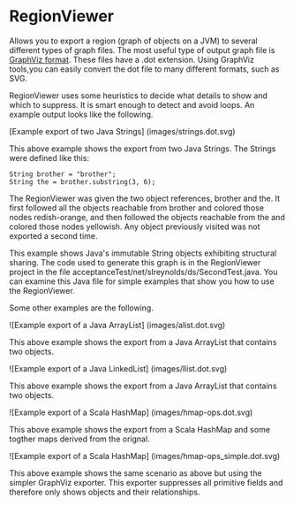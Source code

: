 RegionViewer
============

Allows you to export a region (graph of objects on a JVM) to several different 
types of graph files. The most useful type of output graph file is 
[GraphViz format](http://www.graphviz.org/). These files have a .dot extension. 
Using GraphViz tools,you can easily convert the dot file to many different formats, 
such as SVG.

RegionViewer uses some heuristics to decide what details to show and which to
suppress. It is smart enough to detect and avoid loops. An example output
looks like the following.

[Example export of two Java Strings] (images/strings.dot.svg)

This above example shows the export from two Java Strings. The Strings were 
defined like this:

    String brother = "brother";
    String the = brother.substring(3, 6);
    
The RegionViewer was given the two object references, brother and the. It first
followed all the objects reachable from brother and colored those nodes
redish-orange, and then followed the objects reachable from the and colored those
nodes yellowish. Any object previously visited was not exported a second time.

This example shows Java's immutable String objects exhibiting structural sharing.
The code used to generate this graph is in the RegionViewer project in the file
acceptanceTest/net/slreynolds/ds/SecondTest.java. You can examine this Java file
for simple examples that show you how to use the RegionViewer.

Some other examples are the following.

![Example export of a Java ArrayList] (images/alist.dot.svg)

This above example shows the export from a Java ArrayList that contains two objects.

![Example export of a Java LinkedList] (images/llist.dot.svg)

This above example shows the export from a Java ArrayList that contains two objects.

![Example export of a Scala HashMap] (images/hmap-ops.dot.svg)

This above example shows the export from a Scala HashMap and some togther maps derived
from the orignal.

![Example export of a Scala HashMap] (images/hmap-ops_simple.dot.svg)

This above example shows the same scenario as above but using the simpler GraphViz
exporter. This exporter suppresses all primitive fields and therefore only shows
objects and their relationships.

